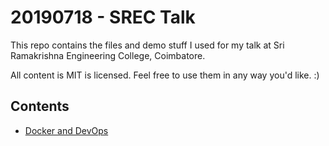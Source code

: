 # 20190718 - SREC Talk

This repo contains the files and demo stuff I used for my talk at Sri Ramakrishna Engineering College, Coimbatore.

All content is MIT is licensed. Feel free to use them in any way you'd like. :)

## Contents

- [Docker and DevOps](./docker-and-devops.md)